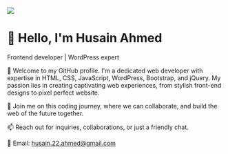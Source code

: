 ![](https://media.licdn.com/dms/image/C5616AQF20JtRPuoDLA/profile-displaybackgroundimage-shrink_350_1400/0/1648128522820?e=1702512000&v=beta&t=lofSB0FVr9pdvA_0FI3uTUhlycgQuHql33FTBkpQXAw)

# 👋 Hello, I'm Husain Ahmed

Frontend developer  |  WordPress expert 


🚀 Welcome to my GitHub profile. I'm a dedicated web developer with expertise in HTML, CSS, JavaScript, WordPress, Bootstrap, and jQuery. My passion lies in creating captivating web experiences, from stylish front-end designs to pixel perfect website.

🌱 Join me on this coding journey, where we can collaborate, and build the web of the future together.

📫 Reach out for inquiries, collaborations, or just a friendly chat.

📧 Email: husain.22.ahmed@gmail.com
